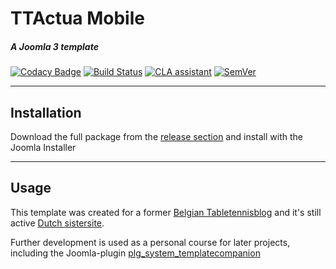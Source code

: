 # TTActua Mobile
##### A Joomla 3 template
[![Codacy Badge](https://api.codacy.com/project/badge/Grade/bb9bfeb6e6ca48b68df44fbb16b47384)](https://www.codacy.com/app/Gileba/ttactua_mobile?utm_source=github.com&utm_medium=referral&utm_content=Gileba/ttactua_mobile&utm_campaign=badger)
[![Build Status](https://travis-ci.org/Gileba/ttactua_mobile.svg?branch=master)](https://travis-ci.org/Gileba/ttactua_mobile)
[![CLA assistant](https://cla-assistant.io/readme/badge/Gileba/ttactua_mobile)](https://cla-assistant.io/Gileba/ttactua_mobile)
[![SemVer](https://img.shields.io/badge/semver-v2.0.0-green)](http://semver.org/spec/v2.0.0.html)

---

## Installation
Download the full package from the [release section](https://github.com/gileba-org/ttactua_mobile/releases) and install with the Joomla Installer

---

## Usage
This template was created for a former [Belgian Tabletennisblog](http://www.tafeltennisactua.be) and it's still active [Dutch sistersite](http://www.tafeltennis.nu/).

Further development is used as a personal course for later projects, including the Joomla-plugin [plg_system_templatecompanion](http://www.github.com/gileba-org/plg_system_templatecompanion)
